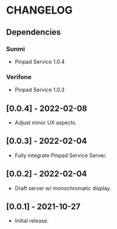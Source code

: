 # CHANGELOG

## Dependencies

### Sunmi
- Pinpad Service 1.0.4

### Verifone 
- Pinpad Service 1.0.3

## [0.0.4] - 2022-02-08
- Adjust minor UX aspects.

## [0.0.3] - 2022-02-04
- Fully integrate Pinpad Service Server.

## [0.0.2] - 2022-02-04
- Draft server w/ monochromatic display.

## [0.0.1] - 2021-10-27
- Initial release.
